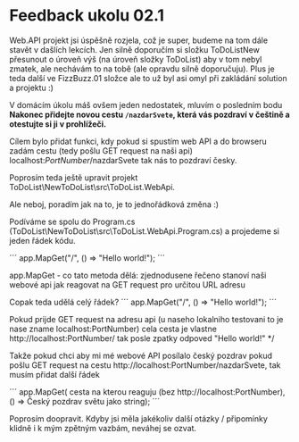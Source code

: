 # Feedback ukolu 02.1

Web.API projekt jsi úspěšně rozjela, což je super, budeme na tom dále stavět v dašlích lekcích. Jen silně doporučím si složku ToDoListNew přesunout o úroveň výš (na úroveň složky ToDoList) aby v tom nebyl zmatek, ale nechávám to na tobě (ale opravdu silně doporučuju). Plus je teda další ve FizzBuzz.01 složce ale to už byl asi omyl při zakládání solution a projektu :)

V domácím úkolu máš ovšem jeden nedostatek, mluvím o posledním bodu
**Nakonec přidejte novou cestu `/nazdarSvete`, která vás pozdraví v češtině a otestujte si ji v prohlížeči.**

Cílem bylo přidat funkci, kdy pokud si spustím web API a do browseru zadám cestu (tedy pošlu GET request na naši api) localhost:*PortNumber*/nazdarSvete
tak nás to pozdraví česky.

Poprosím teda ještě upravit projekt ToDoList\NewToDoList\src\ToDoList.WebApi.

Ale neboj, poradím jak na to, je to jednořádková změna :)

Podíváme se spolu do Program.cs (ToDoList\NewToDoList\src\ToDoList.WebApi.Program.cs) a projedeme si jeden řádek kódu.

´´´
app.MapGet("/", () => "Hello world!");
´´´

app.MapGet - co tato metoda dělá: zjednodusene řečeno stanoví naši webové api jak reagovat na GET request pro určitou URL adresu

Copak teda udělá celý řádek?
´´´
app.MapGet("/", () => "Hello world!");
´´´

Pokud prijde GET request na adresu api (u naseho lokalniho testovani to je nase zname localhost:PortNumber)
cela cesta je vlastne http://localhost:PortNumber/
tak posle zpatky odpoved "Hello world!"
*/

Takže pokud chci aby mi mé webové API posílalo český pozdrav pokud pošlu GET request na cestu http://localhost:PortNumber/nazdarSvete, tak musím přidat další řádek

´´´
app.MapGet( cesta na kterou reaguju (bez http://localhost:PortNumber), () => Český pozdrav světu jako string);
´´´


Poprosím doopravit.
Kdyby jsi měla jakékoliv další otázky / připomínky klidně i k mým zpětným vazbám, neváhej se ozvat.
